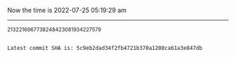 Now the time is 2022-07-25 05:19:29 am

---

<small>2132216967738248423081934227579</small>

```txt

Latest commit SHA is: 5c9eb2dad34f2fb4721b370a1208ca61a3e847db
```
